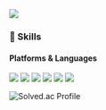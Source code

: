 <img src="https://capsule-render.vercel.app/api?type=wave&color=auto&height=300&section=header&text=Welcome&fontSize=90" />


### 💪 Skills
#### Platforms & Languages
<p>
<img src="https://img.shields.io/badge/C++-00599C?style=flat-square&logo=cplusplus&logoColor=white">
<img src="https://img.shields.io/badge/CSharp-239120?logo=Csharp&style=flat">
<img src="https://img.shields.io/badge/GitHub-181717?style=flat&logo=GitHub">
  
<img src="https://img.shields.io/badge/DotNet-512BD4?style=flat&logo=DotNet">
<img src="https://img.shields.io/badge/Unity-FFFFFF?style=flat&logo=Unity">
<img src="https://img.shields.io/badge/GitHub-181717?style=flat&logo=GitHub">

  
</p>


![Solved.ac Profile](http://mazassumnida.wtf/api/v2/generate_badge?boj=mun9769)

<!--
**mun9769/mun9769** is a ✨ _special_ ✨ repository because its `README.md` (this file) appears on your GitHub profile.

Here are some ideas to get you started:

- 🔭 I’m currently working on ...
- 🌱 I’m currently learning ...
- 👯 I’m looking to collaborate on ...
- 🤔 I’m looking for help with ...
- 💬 Ask me about ...
- 📫 How to reach me: ...
- 😄 Pronouns: ...
- ⚡ Fun fact: ...
-->
